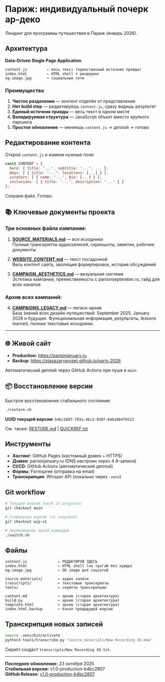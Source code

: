 # Париж: индивидуальный почерк ар-деко

Лендинг для программы путешествия в Париж (январь 2026).

## Архитектура

**Data-Driven Single Page Application**

```
content.js         ← весь текст (единственный источник правды)
index.html         ← HTML shell + рендеринг
og-image.jpg       ← социальные сети
```

### Преимущества

1. **Чистое разделение** — контент отделён от представления
2. **Нет build step** — редактируешь `content.js`, сразу видишь результат
3. **Единый источник правды** — весь текст в одном месте
4. **Валидируемая структура** — JavaScript объект вместо хрупкого парсинга
5. **Простое обновление** — меняешь `content.js` → деплой → готово

## Редактирование контента

Открой `content.js` и измени нужные поля:

```javascript
const CONTENT = {
  hero: { title: "...", subtitle: "...", ... },
  days: [ { title: "...", locations: [...] } ],
  curators: [ { name: "...", bio: [...] } ],
  inclusions: [ { title: "...", description: "..." } ]
};
```

Сохрани файл. Готово.

## 📚 Ключевые документы проекта

### Три основных файла кампании:

1. **[SOURCE_MATERIALS.md](SOURCE_MATERIALS.md)** — все исходники  
   Полные транскрипты аудиозаписей, скриншоты, заметки, рабочие документы

2. **[WEBSITE_CONTENT.md](WEBSITE_CONTENT.md)** — текст посадочной  
   Весь контент сайта, эволюция формулировок, история обсуждений

3. **[CAMPAIGN_AESTHETICS.md](CAMPAIGN_AESTHETICS.md)** — визуальная система  
   Эстетика кампании, преемственность с parisinseptember.ru, гайд для всех каналов

### Архив всех кампаний:

4. **[CAMPAIGNS_LEGACY.md](CAMPAIGNS_LEGACY.md)** — легаси-архив  
   База знаний всех дизайн-путешествий: September 2025, January 2026 и будущих. Функциональная информация, результаты, lessons learned, полные текстовые исходники.

---

## 🌐 Живой сайт

- **Production:** https://parisinjanuary.ru
- **Backup:** https://stasazaryarozet.github.io/paris-2026

Автоматический деплой через GitHub Actions при пуше в `main`.

## 📦 Восстановление версии

Быстрое восстановление стабильного состояния:

```bash
./restore.sh
```

**UUID текущей версии:** `b4bc2807-793a-4bc2-930f-646a904f9513`

См. также: [RESTORE.md](RESTORE.md) | [QUICKREF.txt](QUICKREF.txt)

## Инструменты

- **Хостинг**: GitHub Pages (кастомный домен + HTTPS)
- **Домен**: parisinjanuary.ru (DNS настроен через 4 A-записи)
- **CI/CD**: GitHub Actions (автоматический деплой)
- **Формы**: Formspree (отправка на email)
- **Транскрипция**: Whisper API (локально через `.venv`)

## Git workflow

```bash
# Текущая версия (work in progress)
git checkout main

# Стабильная версия (v1 snapshot)
git checkout wip-v1

# Переключение одной командой
./switch.sh
```

## Файлы

```
content.js              ← РЕДАКТИРУЙ ЗДЕСЬ
index.html              ← HTML shell (не трогай без нужды)
og-image.jpg            ← OG image для соцсетей

source_materials/       ← аудио записи
transcripts/            ← текстовые транскрипты
tools/                  ← скрипты транскрипции

content.md              ← архив (старая архитектура)
build.py                ← архив (старая архитектура)
template.html           ← архив (старая архитектура)
index.html.backup       ← бэкап предыдущей версии
```

## Транскрипция новых записей

```bash
source .venv/bin/activate
python3 tools/transcribe.py "source_materials/New Recording XX.m4a"
```

Скрипт создаст `transcripts/New Recording XX.txt`.

---

**Последнее обновление:** 23 октября 2025  
**Стабильная версия:** v1.0-production-b4bc2807  
**GitHub Release:** [v1.0-production-b4bc2807](https://github.com/stasazaryarozet/paris-2026/releases/tag/v1.0-production-b4bc2807)
